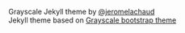 Grayscale Jekyll theme by <a href="https://github.com/jeromelachaud">@jeromelachaud</a><br>
Jekyll theme based on [Grayscale bootstrap theme ](http://ironsummitmedia.github.io/startbootstrap-grayscale/)

